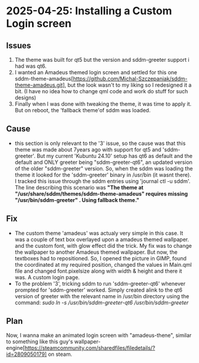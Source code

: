 # 2025-04-25: Installing a Custom Login screen

## Issues
1. The theme was built for qt5 but the version and sddm-greeter support i had was qt6.
2. I wanted an Amadeus themed login screen and settled for this one sddm-theme-amadeus[https://github.com/Michal-Szczepaniak/sddm-theme-amadeus.git], but the look wasn't to my liking so I redesigned it a bit. (I have no idea how to change qml code and work do stuff for such designs)
3. Finally when I was done with tweaking the theme, it was time to apply it. But on reboot, the 'fallback theme'of sddm was loaded.

## Cause
- this section is only relevant to the '3' issue, so the cause was that this theme was made about 7years ago with support for qt5 and 'sddm-greeter'. But my current 'Kubuntu 24.10' setup has  qt6 as default and the default and ONLY greeter being "sddm-greeter-qt6", an updated version of the older "sddm-greeter" version. So, when the sddm was loading the theme it looked for the 'sddm-greeter' binary in /usr/bin (it wasnt there). I tracked this issue through the sddm entries using 'journal ctl -u sddm'. The line describing this scenario was **"The theme at "/usr/share/sddm/themes/sddm-theme-amadeus" requires missing "/usr/bin/sddm-greeter" . Using fallback theme."**


## Fix
- The custom theme 'amadeus' was actualy very simple in this case. It was a couple of text box overlayed upon a amadeus themed wallpaper. and the custom font, with glow effect did the trick. My fix was to change the wallpaper to another Amadeus themed wallpaper. But now, the textboxes had to repositioned. So, I opened the picture in GIMP, found the coordinated at my required position, changed the values in Main.qml file and changed font.pixelsize along with width & height and there it was. A custom login page.
- To the problem '3', tricking sddm to run 'sddm-greeter-qt6' whenever prompted for 'sddm-greeter' worked. Simply created alink to the qt6 version of greeter with the relevant name in /usr/bin directory using the command: _sudo ln -s /usr/bin/sddm-greeter-qt6 /usr/bin/sddm-greeter_

## Plan
Now, I wanna make an animated login screen with "amadeus-thene", similar to something like this guy's wallpaper-engine[https://steamcommunity.com/sharedfiles/filedetails/?id=2809050179] on steam.
